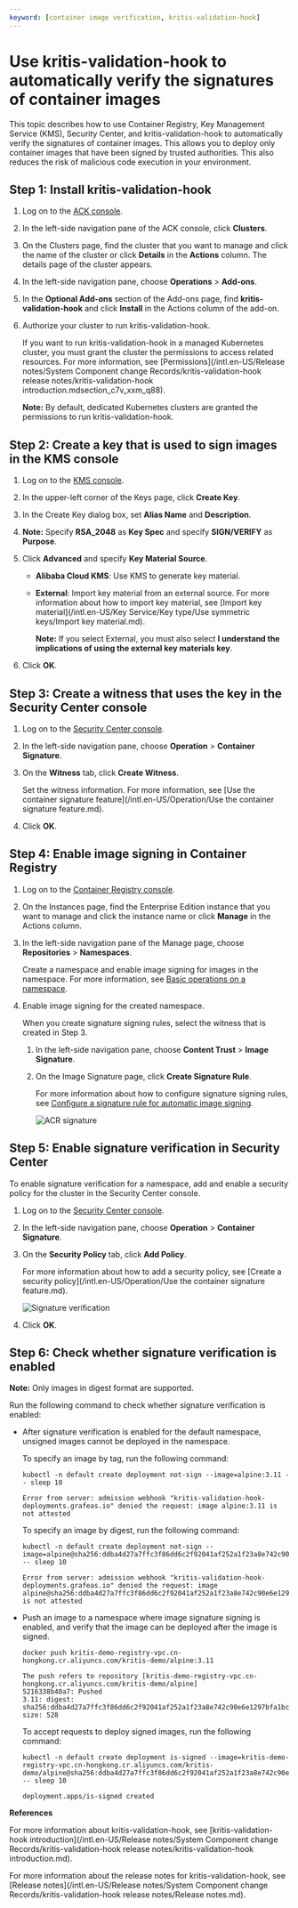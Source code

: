 ```yaml
---
keyword: [container image verification, kritis-validation-hook]
---
```


# Use kritis-validation-hook to automatically verify the signatures of container images

This topic describes how to use Container Registry, Key Management Service \(KMS\), Security Center, and kritis-validation-hook to automatically verify the signatures of container images. This allows you to deploy only container images that have been signed by trusted authorities. This also reduces the risk of malicious code execution in your environment.

## Step 1: Install kritis-validation-hook

1.  Log on to the [ACK console](https://cs.console.aliyun.com).

2.  In the left-side navigation pane of the ACK console, click **Clusters**.

3.  On the Clusters page, find the cluster that you want to manage and click the name of the cluster or click **Details** in the **Actions** column. The details page of the cluster appears.

4.  In the left-side navigation pane, choose **Operations** \> **Add-ons**.

5.  In the **Optional Add-ons** section of the Add-ons page, find **kritis-validation-hook** and click **Install** in the Actions column of the add-on.

6.  Authorize your cluster to run kritis-validation-hook.

    If you want to run kritis-validation-hook in a managed Kubernetes cluster, you must grant the cluster the permissions to access related resources. For more information, see [Permissions](/intl.en-US/Release notes/System Component change Records/kritis-validation-hook release notes/kritis-validation-hook introduction.mdsection_c7v_xxm_q88).

    **Note:** By default, dedicated Kubernetes clusters are granted the permissions to run kritis-validation-hook.


## Step 2: Create a key that is used to sign images in the KMS console

1.  Log on to the [KMS console](https://kms.console.aliyun.com).

2.  In the upper-left corner of the Keys page, click **Create Key**.

3.  In the Create Key dialog box, set **Alias Name** and **Description**.

4.  **Note:** Specify **RSA\_2048** as **Key Spec** and specify **SIGN/VERIFY** as **Purpose**.

5.  Click **Advanced** and specify **Key Material Source**.

    -   **Alibaba Cloud KMS**: Use KMS to generate key material.
    -   **External**: Import key material from an external source. For more information about how to import key material, see [Import key material](/intl.en-US/Key Service/Key type/Use symmetric keys/Import key material.md).

        **Note:** If you select External, you must also select **I understand the implications of using the external key materials key**.

6.  Click **OK**.


## Step 3: Create a witness that uses the key in the Security Center console

1.  Log on to the [Security Center console](https://yundun.console.aliyun.com/?p=sas).

2.  In the left-side navigation pane, choose **Operation** \> **Container Signature**.

3.  On the **Witness** tab, click **Create Witness**.

    Set the witness information. For more information, see [Use the container signature feature](/intl.en-US/Operation/Use the container signature feature.md).

4.  Click **OK**.


## Step 4: Enable image signing in Container Registry

1.  Log on to the [Container Registry console](https://cr.console.aliyun.com/).

2.  On the Instances page, find the Enterprise Edition instance that you want to manage and click the instance name or click **Manage** in the Actions column.

3.  In the left-side navigation pane of the Manage page, choose **Repositories** \> **Namespaces**.

    Create a namespace and enable image signing for images in the namespace. For more information, see [Basic operations on a namespace]().

4.  Enable image signing for the created namespace.

    When you create signature signing rules, select the witness that is created in Step 3.

    1.  In the left-side navigation pane, choose **Content Trust** \> **Image Signature**.

    2.  On the Image Signature page, click **Create Signature Rule**.

        For more information about how to configure signature signing rules, see [Configure a signature rule for automatic image signing]().

        ![ACR signature](https://static-aliyun-doc.oss-accelerate.aliyuncs.com/assets/img/en-US/0345359951/p100024.png)


## Step 5: Enable signature verification in Security Center

To enable signature verification for a namespace, add and enable a security policy for the cluster in the Security Center console.

1.  Log on to the [Security Center console](https://yundun.console.aliyun.com/?p=sas).

2.  In the left-side navigation pane, choose **Operation** \> **Container Signature**.

3.  On the **Security Policy** tab, click **Add Policy**.

    For more information about how to add a security policy, see [Create a security policy](/intl.en-US/Operation/Use the container signature feature.md).

    ![Signature verification](https://static-aliyun-doc.oss-accelerate.aliyuncs.com/assets/img/en-US/0345359951/p100026.png)

4.  Click **OK**.


## Step 6: Check whether signature verification is enabled

**Note:** Only images in digest format are supported.

Run the following command to check whether signature verification is enabled:

-   After signature verification is enabled for the default namespace, unsigned images cannot be deployed in the namespace.

    To specify an image by tag, run the following command:

    ```
    kubectl -n default create deployment not-sign --image=alpine:3.11 -- sleep 10
    ```

    ```
    Error from server: admission webhook "kritis-validation-hook-deployments.grafeas.io" denied the request: image alpine:3.11 is not attested
    ```

    To specify an image by digest, run the following command:

    ```
    kubectl -n default create deployment not-sign --image=alpine@sha256:ddba4d27a7ffc3f86dd6c2f92041af252a1f23a8e742c90e6e1297bfa1bc0c45 -- sleep 10
    ```

    ```
    Error from server: admission webhook "kritis-validation-hook-deployments.grafeas.io" denied the request: image alpine@sha256:ddba4d27a7ffc3f86dd6c2f92041af252a1f23a8e742c90e6e1297bfa1bc0c45 is not attested
    ```

-   Push an image to a namespace where image signature signing is enabled, and verify that the image can be deployed after the image is signed.

    ```
    docker push kritis-demo-registry-vpc.cn-hongkong.cr.aliyuncs.com/kritis-demo/alpine:3.11
    ```

    ```
    The push refers to repository [kritis-demo-registry-vpc.cn-hongkong.cr.aliyuncs.com/kritis-demo/alpine]
    5216338b40a7: Pushed
    3.11: digest: sha256:ddba4d27a7ffc3f86dd6c2f92041af252a1f23a8e742c90e6e1297bfa1bc0c45 size: 528
    ```

    To accept requests to deploy signed images, run the following command:

    ```
    kubectl -n default create deployment is-signed --image=kritis-demo-registry-vpc.cn-hongkong.cr.aliyuncs.com/kritis-demo/alpine@sha256:ddba4d27a7ffc3f86dd6c2f92041af252a1f23a8e742c90e6e1297bfa1bc0c45 -- sleep 10
    ```

    ```
    deployment.apps/is-signed created
    ```


**References**  


For more information about kritis-validation-hook, see [kritis-validation-hook introduction](/intl.en-US/Release notes/System Component change Records/kritis-validation-hook release notes/kritis-validation-hook introduction.md).

For more information about the release notes for kritis-validation-hook, see [Release notes](/intl.en-US/Release notes/System Component change Records/kritis-validation-hook release notes/Release notes.md).

  


